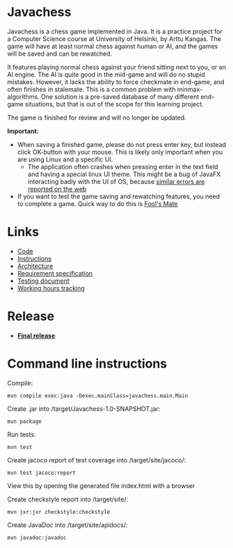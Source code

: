 # Javachess

Javachess is a chess game implemented in Java. It is a practice project for a Computer Science course at University of Helsinki, by Arttu Kangas. The game will have at least normal chess against human or AI, and the games will be saved and can be rewatched.

It features playing normal chess against your friend sitting next to you, or an AI engine. The AI is quite good in the mid-game and will do no stupid mistakes. However, it lacks the ability to force checkmate in end-game, and often finishes in stalemate. This is a common problem with minmax-algorithms. One solution is a pre-saved database of many different end-game situations, but that is out of the scope for this learning project.

The game is finished for review and will no longer be updated.

__Important:__ 
+ When saving a finished game, please do not press enter key, but instead click OK-button with your mouse. This is likely only important when you are using Linux and a specific UI.
  + The application often crashes when pressing enter in the text field and having a special linux UI theme. This might be a bug of JavaFX interacting badly with the UI of OS, because [similar errors are reported on the web](https://stackoverflow.com/questions/18512654/jvm-crashes-on-pressing-press-enter-key-in-a-textfield)
+ If you want to test the game saving and rewatching features, you need to complete a game. Quick way to do this is [Fool's Mate](https://en.wikipedia.org/wiki/Fool%27s_mate)

# Links

+ [Code](https://github.com/ShootingStar91/Javachess/blob/master/src/)
+ [Instructions](https://github.com/ShootingStar91/Javachess/blob/master/documentation/instructions.md)
+ [Architecture](https://github.com/ShootingStar91/Javachess/blob/master/documentation/architecture.md)
+ [Requirement specification](https://github.com/ShootingStar91/Javachess/blob/master/documentation/requirementspecification.md)
+ [Testing document](https://github.com/ShootingStar91/Javachess/blob/master/documentation/testingdocument.md)
+ [Working hours tracking](https://github.com/ShootingStar91/Javachess/blob/master/documentation/workinghours.md)

# Release

+ **[Final release](https://github.com/ShootingStar91/Javachess/releases/tag/viikko7)**

# Command line instructions

Compile: 
```
mvn compile exec:java -Dexec.mainClass=javachess.main.Main
```

Create .jar into /target/Javachess-1.0-SNAPSHOT.jar:
```
mvn package
```

Run tests:
```
mvn test
```

Create jacoco report of test coverage into /target/site/jacoco/:
```
mvn test jacoco:report
```

View this by opening the generated file index.html with a browser

Create checkstyle report into /target/site/:
```
mvn jxr:jxr checkstyle:checkstyle
```

Create JavaDoc into /target/site/apidocs/:
```
mvn javadoc:javadoc
```
